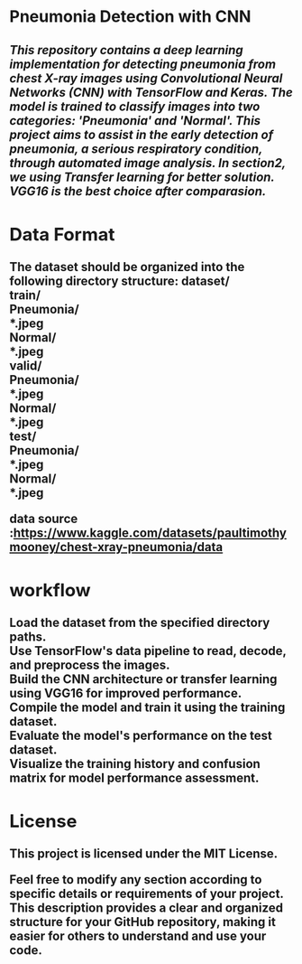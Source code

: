 <h1>Pneumonia Detection with CNN </h1>
<h2><Overview</h2>
<h5>
This repository contains a deep learning implementation for detecting pneumonia from chest X-ray images using Convolutional Neural Networks (CNN) with TensorFlow and Keras. The model is trained to classify images into two categories: 'Pneumonia' and 'Normal'. This project aims to assist in the early detection of pneumonia, a serious respiratory condition, through automated image analysis.
In section2, we using Transfer learning for better solution. VGG16 is the best choice after comparasion.
</h5>
<h2>Data Format</h2>
The dataset should be organized into the following directory structure:
dataset/<br>
    train/<br>
        Pneumonia/<br>
            *.jpeg<br>
        Normal/<br>
            *.jpeg<br>
    valid/<br>
        Pneumonia/<br>
            *.jpeg<br>
        Normal/<br>
            *.jpeg<br>
    test/<br>
        Pneumonia/<br>
            *.jpeg<br>
        Normal/<br>
            *.jpeg<br>

data source :https://www.kaggle.com/datasets/paultimothymooney/chest-xray-pneumonia/data

<h2>workflow</h2>
Load the dataset from the specified directory paths.<br>
Use TensorFlow's data pipeline to read, decode, and preprocess the images.<br>
Build the CNN architecture or transfer learning using VGG16 for improved performance.<br>
Compile the model and train it using the training dataset.<br>
Evaluate the model's performance on the test dataset.<br>
Visualize the training history and confusion matrix for model performance assessment.<br>

<h2>License</h2>
This project is licensed under the MIT License.

Feel free to modify any section according to specific details or requirements of your project. This description provides a clear and organized structure for your GitHub repository, making it easier for others to understand and use your code.
